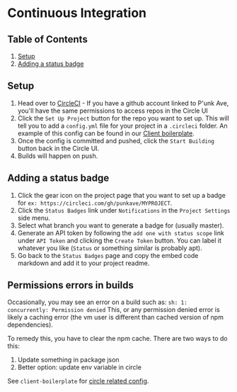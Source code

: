 # Continuous Integration

## Table of Contents
1. [Setup](#setup)
2. [Adding a status badge](#adding-a-status-badge)


## Setup

1. Head over to [CircleCI](https://circleci.com/add-projects/gh/punkave) - If you have a github account linked to P'unk Ave, you'll have the same permissions to access repos in the Circle UI
2. Click the `Set Up Project` button for the repo you want to set up. This will tell you to add a `config.yml` file for your project in a `.circleci` folder. An example of this config can be found in our [Client boilerplate](https://github.com/punkave/client-boilerplate/blob/master/.circleci/config.yml).
3. Once the config is committed and pushed, click the `Start Building` button back in the Circle UI.
4. Builds will happen on push.

## Adding a status badge

1. Click the gear icon on the project page that you want to set up a badge for `ex: https://circleci.com/gh/punkave/MYPROJECT`.
2. Click the `Status Badges` link under `Notifications` in the `Project Settings` side menu.
3. Select what branch you want to generate a badge for (usually master).
4. Generate an API token by following the `add one with status scope` link under `API Token` and clicking the `Create Token` button. You can label it whatever you like (`Status` or something similar is probably apt).
5. Go back to the `Status Badges` page and copy the embed code markdown and add it to your project readme.

## Permissions errors in builds

Occasionally, you may see an error on a build such as:
`sh: 1: concurrently: Permission denied`
This, or any permission denied error is likely a caching error (the vm user is different than cached version of npm dependencies).

To remedy this, you have to clear the npm cache. There are two ways to do this:
1. Update something in package json
2. Better option: update env variable in circle

See `client-boilerplate` for [circle related config](https://github.com/punkave/client-boilerplate/blob/master/.circleci/config.yml).
